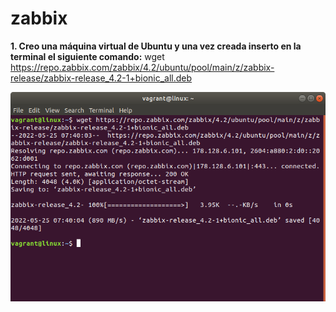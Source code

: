 # zabbix

**1. Creo una máquina virtual  de Ubuntu y una vez creada inserto en la terminal el siguiente comando:**
wget https://repo.zabbix.com/zabbix/4.2/ubuntu/pool/main/z/zabbix-release/zabbix-release_4.2-1+bionic_all.deb
 
![imagen](imagenes/imagen1.png)

